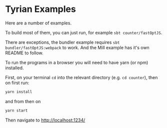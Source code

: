 # Tyrian Examples

Here are a number of examples.

To build most of them, you can just run, for example `sbt counter/fastOptJS`.

There are exceptions, the bundler example requires `sbt bundler/fastOptJS:webpack` to work. And the Mill example has it's own README to follow.

To run the programs in a browser you will need to have yarn (or npm) installed.

First, on your terminal `cd` into the relevant directory (e.g. `cd counter`), then on first run:

```sh
yarn install
```

and from then on

```sh
yarn start
```

Then navigate to [http://localhost:1234/](http://localhost:1234/)
